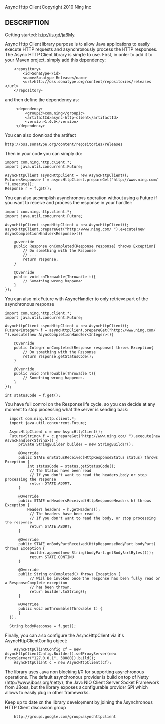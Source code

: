 Async Http Client
Copyright 2010 Ning Inc

DESCRIPTION
-----------
Getting started: http://is.gd/ja6My

Async Http Client library purpose is to allow Java applications to easily execute HTTP requests and asynchronously process the HTTP responses. The Async HTTP Client library is simple to use. First, in order to add it to your Maven project, simply add this dependency:

        <repository>
            <id>Sonatype</id>
            <name>Sonatype Release</name>
            <url>http://oss.sonatype.org/content/repositories/releases </url>
        </repository>

and then define the dependency as:

         <dependency>
             <groupId>com.ning</groupId>
             <artifactId>async-http-client</artifactId>
             <version>1.0.0</version>
         </dependency>

You can also download the artifact

    http://oss.sonatype.org/content/repositories/releases

Then in your code you can simply do:

    import com.ning.http.client.*;
    import java.util.concurrent.Future;

    AsyncHttpClient asyncHttpClient = new AsyncHttpClient();
    Future<Response> f = asyncHttpClient.prepareGet("http://www.ning.com/ ").execute();
    Response r = f.get();

You can also accomplish asynchronous operation without using a Future if you want to receive and process the response in your handler:

    import com.ning.http.client.*;
    import java.util.concurrent.Future;

    AsyncHttpClient asyncHttpClient = new AsyncHttpClient();
    asyncHttpClient.prepareGet("http://www.ning.com/ ").execute(new AsyncCompletionHandler<Response>(){
        
        @Override
        public Response onCompleted(Response response) throws Exception{
            // Do something with the Response
            // ...
            return response;
        }
        
        @Override
        public void onThrowable(Throwable t){
            // Something wrong happened.
        }
    });

You can also mix Future with AsyncHandler to only retrieve part of the asynchronous response

    import com.ning.http.client.*;
    import java.util.concurrent.Future;

    AsyncHttpClient asyncHttpClient = new AsyncHttpClient();
    Future<Integer> f = asyncHttpClient.prepareGet("http://www.ning.com/ ").execute(new AsyncCompletionHandler<Integer>(){
        
        @Override
        public Integer onCompleted(Response response) throws Exception{
            // Do something with the Response
            return response.getStatusCode();
        }
        
        @Override
        public void onThrowable(Throwable t){
            // Something wrong happened.
        }
    });
    
    int statuѕCode = f.get();

 You have full control on the Response life cycle, so you can decide at any moment to stop processing what the server is sending back:

      import com.ning.http.client.*;
      import java.util.concurrent.Future;

      AsyncHttpClient c = new AsyncHttpClient();
      Future<String> f = c.prepareGet("http://www.ning.com/ ").execute(new AsyncHandler<String>() {
          private StringBuilder builder = new StringBuilder();

          @Override
          public STATE onStatusReceived(HttpResponseStatus status) throws Exception {
              int statusCode = status.getStatusCode();
               // The Status have been read
               // If you don't want to read the headers,body or stop processing the response
               return STATE.ABORT;
          }

          @Override
          public STATE onHeadersReceived(HttpResponseHeaders h) throws Exception {
              Headers headers = h.getHeaders();
               // The headers have been read
               // If you don't want to read the body, or stop processing the response
               return STATE.ABORT;
          }

          @Override
          public STATE onBodyPartReceived(HttpResponseBodyPart bodyPart) throws Exception {
               builder.append(new String(bodyPart.getBodyPartBytes()));
               return STATE.CONTINU
          }

          @Override
          public String onCompleted() throws Exception {
               // Will be invoked once the response has been fully read or a ResponseComplete exception
               // has been thrown.
               return builder.toString();
          }

          @Override
          public void onThrowable(Throwable t) {
          }
      });
      
      String bodyResponse = f.get();


Finally, you can also configure the AsyncHttpClient via it's AsyncHttpClientConfig object:

        AsyncHttpClientConfig cf = new AsyncHttpClientConfig.Builder().setProxyServer(new ProxyServer("127.0.0.1", 38080)).build();
        AsyncHttpClient c = new AsyncHttpClient(cf);

The library uses Java non blocking I/O for supporting asynchronous operations. The default asynchronous provider is build on top of Netty (http://www.jboss.org/netty), the Java NIO Client Server Socket Framework from JBoss, but the library exposes a configurable provider SPI which allows to easily plug in other frameworks.

Keep up to date on the library development by joining the Asynchronous HTTP Client discussion group

        http://groups.google.com/group/asynchttpclient

